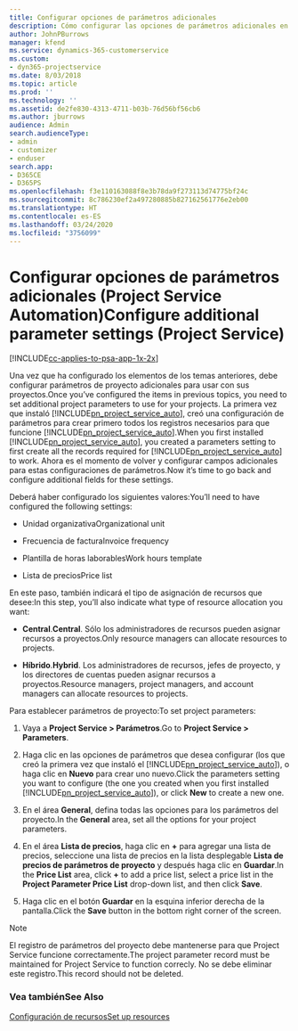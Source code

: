 ```yaml
---
title: Configurar opciones de parámetros adicionales
description: Cómo configurar las opciones de parámetros adicionales en Project Service
author: JohnPBurrows
manager: kfend
ms.service: dynamics-365-customerservice
ms.custom:
- dyn365-projectservice
ms.date: 8/03/2018
ms.topic: article
ms.prod: ''
ms.technology: ''
ms.assetid: de2fe830-4313-4711-b03b-76d56bf56cb6
ms.author: jburrows
audience: Admin
search.audienceType:
- admin
- customizer
- enduser
search.app:
- D365CE
- D365PS
ms.openlocfilehash: f3e110163088f8e3b78da9f273113d74775bf24c
ms.sourcegitcommit: 8c786230ef2a497280885b827162561776e2eb00
ms.translationtype: HT
ms.contentlocale: es-ES
ms.lasthandoff: 03/24/2020
ms.locfileid: "3756099"
---
```

# <a name="configure-additional-parameter-settings-project-service"></a><span data-ttu-id="8c193-103">Configurar opciones de parámetros adicionales (Project Service Automation)</span><span class="sxs-lookup"><span data-stu-id="8c193-103">Configure additional parameter settings (Project Service)</span></span>

[!INCLUDE[cc-applies-to-psa-app-1x-2x](../includes/cc-applies-to-psa-app-1x-2x.md)]

<span data-ttu-id="8c193-104">Una vez que ha configurado los elementos de los temas anteriores, debe configurar parámetros de proyecto adicionales para usar con sus proyectos.</span><span class="sxs-lookup"><span data-stu-id="8c193-104">Once you’ve configured the items in previous topics, you need to set additional project parameters to use for your projects.</span></span> <span data-ttu-id="8c193-105">La primera vez que instaló [!INCLUDE[pn_project_service_auto](../includes/pn-project-service-auto.md)], creó una configuración de parámetros para crear primero todos los registros necesarios para que funcione [!INCLUDE[pn_project_service_auto](../includes/pn-project-service-auto.md)].</span><span class="sxs-lookup"><span data-stu-id="8c193-105">When you first installed [!INCLUDE[pn_project_service_auto](../includes/pn-project-service-auto.md)], you created a parameters setting to first create all the records required for [!INCLUDE[pn_project_service_auto](../includes/pn-project-service-auto.md)] to work.</span></span> <span data-ttu-id="8c193-106">Ahora es el momento de volver y configurar campos adicionales para estas configuraciones de parámetros.</span><span class="sxs-lookup"><span data-stu-id="8c193-106">Now it’s time to go back and configure additional fields for these settings.</span></span>  
  
 <span data-ttu-id="8c193-107">Deberá haber configurado los siguientes valores:</span><span class="sxs-lookup"><span data-stu-id="8c193-107">You’ll need to have configured the following settings:</span></span>  
  
-   <span data-ttu-id="8c193-108">Unidad organizativa</span><span class="sxs-lookup"><span data-stu-id="8c193-108">Organizational unit</span></span>  
  
-   <span data-ttu-id="8c193-109">Frecuencia de factura</span><span class="sxs-lookup"><span data-stu-id="8c193-109">Invoice frequency</span></span>  
  
-   <span data-ttu-id="8c193-110">Plantilla de horas laborables</span><span class="sxs-lookup"><span data-stu-id="8c193-110">Work hours template</span></span>  
  
-   <span data-ttu-id="8c193-111">Lista de precios</span><span class="sxs-lookup"><span data-stu-id="8c193-111">Price list</span></span>  
 
<span data-ttu-id="8c193-112">En este paso, también indicará el tipo de asignación de recursos que desee:</span><span class="sxs-lookup"><span data-stu-id="8c193-112">In this step, you’ll also indicate what type of resource allocation you want:</span></span>  
  
- <span data-ttu-id="8c193-113">**Central**.</span><span class="sxs-lookup"><span data-stu-id="8c193-113">**Central**.</span></span> <span data-ttu-id="8c193-114">Sólo los administradores de recursos pueden asignar recursos a proyectos.</span><span class="sxs-lookup"><span data-stu-id="8c193-114">Only resource managers can allocate resources to projects.</span></span>  
  
- <span data-ttu-id="8c193-115">**Híbrido**.</span><span class="sxs-lookup"><span data-stu-id="8c193-115">**Hybrid**.</span></span> <span data-ttu-id="8c193-116">Los administradores de recursos, jefes de proyecto, y los directores de cuentas pueden asignar recursos a proyectos.</span><span class="sxs-lookup"><span data-stu-id="8c193-116">Resource managers, project managers, and account managers can allocate resources to projects.</span></span>  
  
 
<span data-ttu-id="8c193-117">Para establecer parámetros de proyecto:</span><span class="sxs-lookup"><span data-stu-id="8c193-117">To set project parameters:</span></span>  
  
1. <span data-ttu-id="8c193-118">Vaya a **Project Service > Parámetros**.</span><span class="sxs-lookup"><span data-stu-id="8c193-118">Go to **Project Service > Parameters**.</span></span>  
  
2. <span data-ttu-id="8c193-119">Haga clic en las opciones de parámetros que desea configurar (los que creó la primera vez que instaló el [!INCLUDE[pn_project_service_auto](../includes/pn-project-service-auto.md)]), o haga clic en **Nuevo** para crear uno nuevo.</span><span class="sxs-lookup"><span data-stu-id="8c193-119">Click the parameters setting you want to configure (the one you created when you first installed [!INCLUDE[pn_project_service_auto](../includes/pn-project-service-auto.md)]), or click **New** to create a new one.</span></span>  
  
3. <span data-ttu-id="8c193-120">En el área **General**, defina todas las opciones para los parámetros del proyecto.</span><span class="sxs-lookup"><span data-stu-id="8c193-120">In the **General** area, set all the options for your project parameters.</span></span>  
  
4. <span data-ttu-id="8c193-121">En el área **Lista de precios**, haga clic en **+** para agregar una lista de precios, seleccione una lista de precios en la lista desplegable **Lista de precios de parámetros de proyecto** y después haga clic en **Guardar**.</span><span class="sxs-lookup"><span data-stu-id="8c193-121">In the **Price List** area, click **+** to add a price list, select a price list in the **Project Parameter Price List** drop-down list, and then click **Save**.</span></span>  
  
5. <span data-ttu-id="8c193-122">Haga clic en el botón **Guardar** en la esquina inferior derecha de la pantalla.</span><span class="sxs-lookup"><span data-stu-id="8c193-122">Click the **Save** button in the bottom right corner of the screen.</span></span>  

> [!NOTE]
> <span data-ttu-id="8c193-123">El registro de parámetros del proyecto debe mantenerse para que Project Service funcione correctamente.</span><span class="sxs-lookup"><span data-stu-id="8c193-123">The project parameter record must be maintained for Project Service to function correcly.</span></span> <span data-ttu-id="8c193-124">No se debe eliminar este registro.</span><span class="sxs-lookup"><span data-stu-id="8c193-124">This record should not be deleted.</span></span>

### <a name="see-also"></a><span data-ttu-id="8c193-125">Vea también</span><span class="sxs-lookup"><span data-stu-id="8c193-125">See Also</span></span>  
 [<span data-ttu-id="8c193-126">Configuración de recursos</span><span class="sxs-lookup"><span data-stu-id="8c193-126">Set up resources</span></span>](../project-service/set-up-resources.md)
